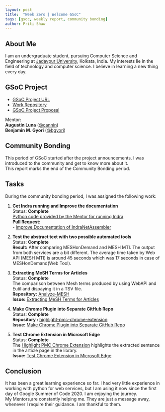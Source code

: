 ```yaml
---
layout: post
title:  "Week Zero | Welcome GSoC"
tags: [gsoc, weekly report, community bonding]
author: Priti Shaw
---
```


## About Me
I am an undergraduate student, pursuing Computer Science and Engineering at [Jadavpur University](http://jaduniv.edu.in), Kolkata, India.
My interests lie in the field of technology and computer science. I believe in learning a new thing every day.

## GSoC Project

- [GSoC Project URL](https://summerofcode.withgoogle.com/projects/#5223231348277248)
- [Work Repository](https://github.com/cannin/enhance_nlp_interaction_network_gsoc2020)
- [GSoC Project Proposal](https://docs.google.com/document/d/1NkqFd_qcpsbbDGSO172WUiNIF25AWuxKHON49RylpPE/edit?usp=sharing)

Mentor:  
**Augustin Luna** ([@cannin](https://github.com/cannin))  
**Benjamin M. Gyori** ([@bgyori](https://github.com/bgyori))          


## Community Bonding  
This period of GSoC started after the project announcements. I was introduced to the community and get to know more about it.  
This report marks the end of the Community Bonding period.  

## Tasks  
During the community bonding period, I was assigned the following work:

1. **Get Indra running and Improve the documentation**  
    Status: **Complete**  
    [Python code provided by the Mentor for running Indra](https://gist.github.com/cannin/5f9d83ed4b52a489e57726cfe2ba574a)  
    **Pull Request:**    
            - [Improve Documentation of IndraNetAssembler](https://github.com/sorgerlab/indra/pull/1093)  

2. **Test the abstract text with two possible automated tools**  
    Status: **Complete**  
    **Result:** After comparing MESHonDemand and MESH MTI. The output from both services are a bit different.  The average time taken by Web API (MESH MTI) is around 45 seconds which was 17 seconds in case of MESHonDemand(Web Tool).  

3. **Extracting MeSH Terms for Articles**  
    Status: **Complete**  
    The comparison between Mesh terms produced by using WebAPI and Eutil and dispaying it in a TSV file.  
    **Repository:** [Analyze-MESH](https://github.com/PritiShaw/Analyze-MESH)      
    **Issue:** [Extracting MeSH Terms for Articles](https://github.com/cannin/enhance_nlp_interaction_network_gsoc2020/issues/1)

4. **Make Chrome Plugin into Separate GitHub Repo**      
    Status: **Complete**  
    **Repository :** [highlight-pmc-chrome-extension](https://github.com/PritiShaw/highlight-pmc-chrome-extension)  
    **Issue:** [Make Chrome Plugin into Separate GitHub Repo](https://github.com/cannin/enhance_nlp_interaction_network_gsoc2020/issues/3)  

5. **Test Chrome Extension in Microsoft Edge**       
    Status: **Complete**  
    The [Highlight PMC Chrome Extension](https://github.com/PritiShaw/highlight-pmc-chrome-extension) highlights the extracted sentence in the article page in the library.  
    **Issue:** [Test Chrome Extension in Microsoft Edge](https://github.com/cannin/enhance_nlp_interaction_network_gsoc2020/issues/4)     

## Conclusion  

It has been a great learning experience so far. I had very little experience in working with python for web services, but I am using it now since the first day of Google Summer of Code 2020. I am enjoying the journey.  
My Mentors,are constantly helping me. They are just a message away, whenever I require their guidance. I am thankful to them.
